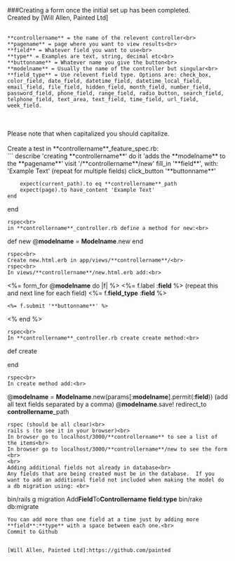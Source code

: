 ###Creating a form once the initial set up has been completed.
<br>
Created by [Will Allen, Painted Ltd]
<br>
<br>
```
**controllername** = the name of the relevent controller<br>
**pagename** = page where you want to view results<br>
**field** = Whatever field you want to use<br>
**type** = Examples are text, string, decimal etc<br>
**buttonname** = Whatever name you give the button<br>
**modelname** = Usually the name of the controller but singular<br>
**field_type** = Use relevent field type. Options are: check_box, color_field, date_field, datetime_field, datetime_local_field, email_field, file_field, hidden_field, month_field, number_field, password_field, phone_field, range_field, radio_button, search_field, telphone_field, text_area, text_field, time_field, url_field, week_field.
```
<br>
<br>
Please note that when capitalized you should capitalize.<br>
<br>
Create a test in **controllername**_feature_spec.rb:<br>
```
describe 'creating **controllername**' do
	it 'adds the **modelname** to the **pagename**'
		visit '/**controllername**/new'
		fill_in '**field**', with: 'Example Text' (repeat for multiple fields)
		click_button '**buttonname**'

		expect(current_path).to eq **controllername**_path
		expect(page).to have_content 'Example Text'
	end
end
```
rspec<br>
in **controllername**_controller.rb define a method for new:<br>
```
def new
	@**modelname** = **Modelname**.new
end
```
rspec<br>
Create new.html.erb in app/views/**controllername**/<br>
rspec<br>
In views/**controllername**/new.html.erb add:<br>
```
<%= form_for @**modelname** do |f| %>
	<%= f.label :**field** %>         (repeat this and next line for each field)
	<%= f.**field_type** :**field** %>  

	<%= f.submit '**buttonname**' %>
<% end %>
```
rspec<br>
In **controllername**_controller.rb create create method:<br>
```
def create

end
```
rspec<br>
In create method add:<br>
```
@**modelname** = **Modelname**.new(params[:**modelname**].permit(:**field**))  (add all text fields separated by a comma)
@**modelname**.save!
redirect_to **controllername**_path
```
rspec (should be all clear)<br>
rails s (to see it in your browser)<br>
In browser go to localhost/3000/**controllername** to see a list of the items<br>
In browser go to localhost/3000/**controllername**/new to see the form
<br>
<br>
Adding additional fields not already in database<br>
Any fields that are being created must be in the database.  If you want to add an additional field not included when making the model do a db migration using: <br>
```
bin/rails g migration Add**Field**To**Controllername** **field**:**type**
bin/rake db:migrate
```
You can add more than one field at a time just by adding more **field**:**type** with a space between each one.<br>
Commit to Github


[Will Allen, Painted Ltd]:https://github.com/painted
